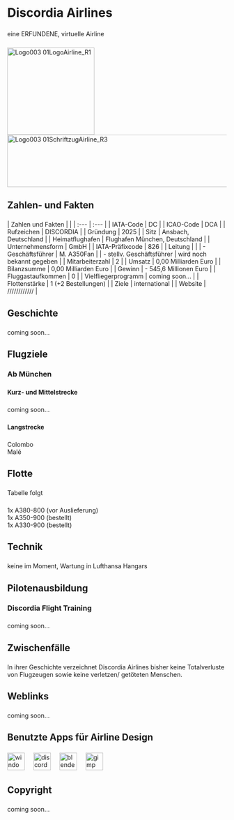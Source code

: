 <h1 align="left">Discordia Airlines</h1>

###

<p align="left">eine ERFUNDENE, virtuelle Airline</p>

###

<img width="200" height="200" alt="Logo003 01LogoAirline_R1" src="https://github.com/user-attachments/assets/403061a1-12a5-41f0-8814-e5c4185282c8" /><img width="577" height="120" alt="Logo003 01SchriftzugAirline_R3" src="https://github.com/user-attachments/assets/ce7b5e06-0ec9-4ee1-9e2d-5cc9abb5fb78" />

###

<h2 align="left">Zahlen- und Fakten</h2>

###

<p align="left">| Zahlen und Fakten | |
| :--- | :--- |
| IATA-Code | DC |
| ICAO-Code | DCA |
| Rufzeichen | DISCORDIA |
| Gründung | 2025 |
| Sitz | Ansbach, Deutschland |
| Heimatflughafen | Flughafen München, Deutschland |
| Unternehmensform | GmbH |
| IATA-Präfixcode | 826 |
| Leitung | |
| - Geschäftsführer | M. A350Fan |
| - stellv. Geschäftsführer | wird noch bekannt gegeben |
| Mitarbeiterzahl | 2 |
| Umsatz | 0,00 Milliarden Euro |
| Bilanzsumme | 0,00 Milliarden Euro |
| Gewinn | - 545,6 Millionen Euro |
| Fluggastaufkommen | 0 |
| Vielfliegerprogramm | coming soon... |
| Flottenstärke | 1 (+2 Bestellungen) |
| Ziele | international |
| Website | //////////// |</p>

###

<h2 align="left">Geschichte</h2>

###

<p align="left">coming soon...</p>

###

<h2 align="left">Flugziele</h2>

###

<h3 align="left">Ab München</h3>

###

<h4 align="left">Kurz- und Mittelstrecke</h4>

###

<p align="left">coming soon...</p>

###

<h4 align="left">Langstrecke</h4>

###

<p align="left">Colombo<br>Malé</p>

###

<h2 align="left">Flotte</h2>

###

<p align="left">Tabelle folgt</p>

###

<p align="left">1x A380-800 (vor Auslieferung)<br>1x A350-900 (bestellt)<br>1x A330-900 (bestellt)</p>

###

<h2 align="left">Technik</h2>

###

<p align="left">keine im Moment, Wartung in Lufthansa Hangars</p>

###

<h2 align="left">Pilotenausbildung</h2>

###

<h3 align="left">Discordia Flight Training</h3>

###

<p align="left">coming soon...</p>

###

<h2 align="left">Zwischenfälle</h2>

###

<p align="left">In ihrer Geschichte verzeichnet Discordia Airlines bisher keine Totalverluste von Flugzeugen sowie keine verletzen/ getöteten Menschen.</p>

###

<h2 align="left">Weblinks</h2>

###

<p align="left">coming soon...</p>

###

<h2 align="left">Benutzte Apps für Airline Design</h2>

###

<div align="left">
  <img src="https://cdn.jsdelivr.net/gh/devicons/devicon/icons/windows8/windows8-original.svg" height="40" alt="windows8 logo"  />
  <img width="12" />
  <img src="https://cdn.simpleicons.org/discord/5865F2" height="40" alt="discord logo"  />
  <img width="12" />
  <img src="https://cdn.jsdelivr.net/gh/devicons/devicon/icons/blender/blender-original.svg" height="40" alt="blender logo"  />
  <img width="12" />
  <img src="https://cdn.jsdelivr.net/gh/devicons/devicon/icons/gimp/gimp-original.svg" height="40" alt="gimp logo"  />
</div>

###

<h2 align="left">Copyright</h2>

###

<p align="left">coming soon...</p>

###
